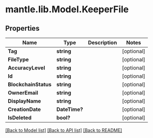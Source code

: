 # mantle.lib.Model.KeeperFile
## Properties

Name | Type | Description | Notes
------------ | ------------- | ------------- | -------------
**Tag** | **string** |  | [optional] 
**FileType** | **string** |  | [optional] 
**AccuracyLevel** | **string** |  | [optional] 
**Id** | **string** |  | [optional] 
**BlockchainStatus** | **string** |  | [optional] 
**OwnerEmail** | **string** |  | [optional] 
**DisplayName** | **string** |  | [optional] 
**CreationDate** | **DateTime?** |  | [optional] 
**IsDeleted** | **bool?** |  | [optional] 

[[Back to Model list]](../README.md#documentation-for-models) [[Back to API list]](../README.md#documentation-for-api-endpoints) [[Back to README]](../README.md)


